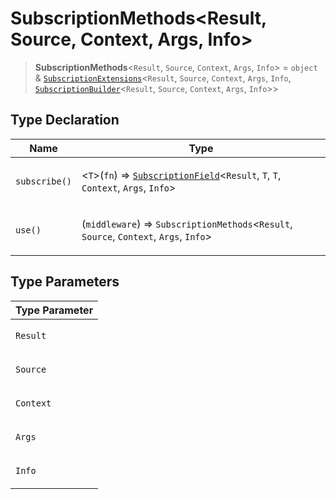 # SubscriptionMethods\<Result, Source, Context, Args, Info\>

> **SubscriptionMethods**\<`Result`, `Source`, `Context`, `Args`, `Info`\> = `object` & [`SubscriptionExtensions`](../namespaces/BaetaExtensions/interfaces/SubscriptionExtensions.md)\<`Result`, `Source`, `Context`, `Args`, `Info`, [`SubscriptionBuilder`](../classes/SubscriptionBuilder.md)\<`Result`, `Source`, `Context`, `Args`, `Info`\>\>

## Type Declaration

<table>
<thead>
<tr>
<th>Name</th>
<th>Type</th>
</tr>
</thead>
<tbody>
<tr>
<td>

`subscribe()`

</td>
<td>

\<`T`\>(`fn`) => [`SubscriptionField`](SubscriptionField.md)\<`Result`, `T`, `T`, `Context`, `Args`, `Info`\>

</td>
</tr>
<tr>
<td>

`use()`

</td>
<td>

(`middleware`) => `SubscriptionMethods`\<`Result`, `Source`, `Context`, `Args`, `Info`\>

</td>
</tr>
</tbody>
</table>

## Type Parameters

<table>
<thead>
<tr>
<th>Type Parameter</th>
</tr>
</thead>
<tbody>
<tr>
<td>

`Result`

</td>
</tr>
<tr>
<td>

`Source`

</td>
</tr>
<tr>
<td>

`Context`

</td>
</tr>
<tr>
<td>

`Args`

</td>
</tr>
<tr>
<td>

`Info`

</td>
</tr>
</tbody>
</table>
